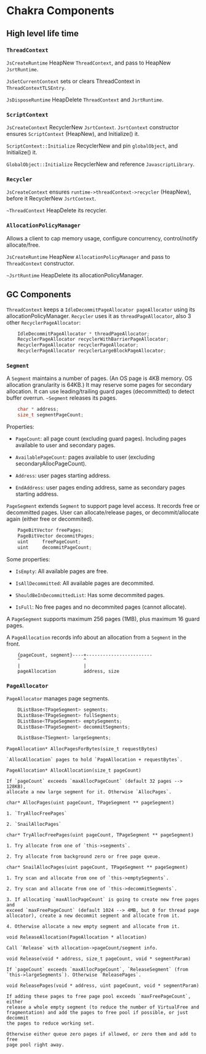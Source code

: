 Chakra Components
=================

## High level life time

### `ThreadContext`

`JsCreateRuntime` HeapNew `ThreadContext`, and pass to HeapNew `JsrtRuntime`.

`JsSetCurrentContext` sets or clears ThreadContext in `ThreadContextTLSEntry`.

`JsDisposeRuntime` HeapDelete `ThreadContext` and `JsrtRuntime`.


### `ScriptContext`

`JsCreateContext` RecyclerNew `JsrtContext`. `JsrtContext` constructor ensures
`ScriptContext` (HeapNew), and Initialize() it.

`ScriptContext::Initialize` RecyclerNew and pin `globalObject`, and
Initialize() it.

`GlobalObject::Initialize` RecyclerNew and reference `JavascriptLibrary`.


### `Recycler`

`JsCreateContext` ensures `runtime->threadContext->recycler` (HeapNew), before
it RecyclerNew `JsrtContext`.

`~ThreadContext` HeapDelete its recycler.


### `AllocationPolicyManager`

Allows a client to cap memory usage, configure concurrency, control/notify
allocate/free.

`JsCreateRuntime` HeapNew `AllocationPolicyManager` and pass to `ThreadContext`
constructor.

`~JsrtRuntime` HeapDelete its allocationPolicyManager.


## GC Components

`ThreadContext` keeps a `IdleDecommitPageAllocator pageAllocator` using its
allocationPolicyManager. `Recycler` uses it as `threadPageAllocator`, also 3
other `RecyclerPageAllocator`:

```c
    IdleDecommitPageAllocator * threadPageAllocator;
    RecyclerPageAllocator recyclerWithBarrierPageAllocator;
    RecyclerPageAllocator recyclerPageAllocator;
    RecyclerPageAllocator recyclerLargeBlockPageAllocator;
```

### `Segment`

A `Segment` maintains a number of pages. (An OS page is 4KB memory. OS
allocation granularity is 64KB.) It may reserve some pages for secondary
allocation. It can use leading/trailing guard pages (decommitted) to detect
buffer overrun. `~Segment` releases its pages.

```c
    char * address;
    size_t segmentPageCount;
```

Properties:

 - `PageCount`: all page count (excluding guard pages). Including pages
 available to user and secondary pages.

 - `AvailablePageCount`: pages available to user (excluding
 secondaryAllocPageCount).

 - `Address`: user pages starting address.

 - `EndAddress`: user pages ending address, same as secondary pages starting
 address.


`PageSegment` extends `Segment` to support page level access. It records free
or decommitted pages. User can allocate/release pages, or decommit/allocate
again (either free or decommited).

```c
    PageBitVector freePages;
    PageBitVector decommitPages;
    uint     freePageCount;
    uint     decommitPageCount;
```

Some properties:

 - `IsEmpty`: All available pages are free.

 - `IsAllDecommitted`: All available pages are decommited.

 - `ShouldBeInDecommittedList`: Has some decommited pages.

 - `IsFull`: No free pages and no decommited pages (cannot allocate).

A `PageSegment` supports maximum 256 pages (1MB), plus maximum 16 guard pages.


A `PageAllocation` records info about an allocation from a `Segment` in the
front.

```
    {pageCount, segment}----+------------------------
    ^                       ^
    |                       |
    pageAllocation          address, size
```


### `PageAllocator`

`PageAllocator` manages page segments.

```c
    DListBase<TPageSegment> segments;
    DListBase<TPageSegment> fullSegments;
    DListBase<TPageSegment> emptySegments;
    DListBase<TPageSegment> decommitSegments;

    DListBase<TSegment> largeSegments;
```

`PageAllocation* AllocPagesForBytes(size_t requestBytes)`

    `AllocAllocation` pages to hold `PageAllocation + requestBytes`.

`PageAllocation* AllocAllocation(size_t pageCount)`

    If `pageCount` exceeds `maxAllocPageCount` (default 32 pages --> 128KB),
    allocate a new large segment for it. Otherwise `AllocPages`.

`char* AllocPages(uint pageCount, TPageSegment ** pageSegment)`

    1. `TryAllocFreePages`

    2. `SnailAllocPages`

`char* TryAllocFreePages(uint pageCount, TPageSegment ** pageSegment)`

    1. Try allocate from one of `this->segments`.

    2. Try allocate from background zero or free page queue.

`char* SnailAllocPages(uint pageCount, TPageSegment ** pageSegment)`

    1. Try scan and allocate from one of `this->emptySegments`.

    2. Try scan and allocate from one of `this->decommitSegments`.

    3. If allocating `maxAllocPageCount` is going to create new free pages and
    exceed `maxFreePageCount` (default 1024 --> 4MB, but 0 for thread page
    allocator), create a new decommit segment and allocate from it.

    4. Otherwise allocate a new empty segment and allocate from it.

`void ReleaseAllocation(PageAllocation * allocation)`

    Call `Release` with allocation->pageCount/segment info.

`void Release(void * address, size_t pageCount, void * segmentParam)`

    If `pageCount` exceeds `maxAllocPageCount`, `ReleaseSegment` (from
    `this->largeSegments`). Otherwise `ReleasePages`.

`void ReleasePages(void * address, uint pageCount, void * segmentParam)`

    If adding these pages to free page pool exceeds `maxFreePageCount`, either
    release a whole empty segment (to reduce the number of VirtualFree and
    fragmentation) and add the pages to free pool if possible, or just decommit
    the pages to reduce working set.

    Otherwise either queue zero pages if allowed, or zero them and add to free
    page pool right away.
